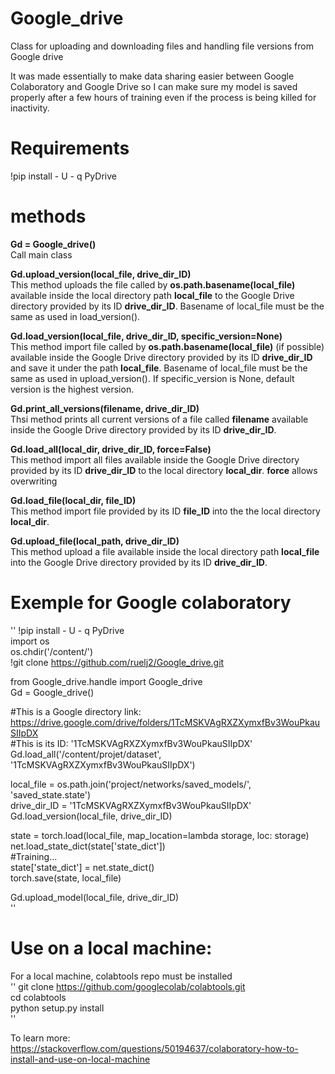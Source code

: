 # Google_drive
Class for uploading and downloading files and handling file versions from Google drive  
  
It was made essentially to make data sharing easier between Google Colaboratory and Google Drive so I can make sure my model is saved properly after a few hours of training even if the process is being killed for inactivity.  


# Requirements
!pip install - U - q PyDrive  


# methods
__Gd = Google_drive()__  
Call main class

__Gd.upload_version(local_file, drive_dir_ID)__  
This method uploads the file called by __os.path.basename(local_file)__ available inside the local directory path __local_file__ to the Google Drive directory provided by its ID __drive_dir_ID__. Basename of local_file must be the same as used in load_version().

__Gd.load_version(local_file, drive_dir_ID, specific_version=None)__  
This method import file called by __os.path.basename(local_file)__ (if possible) available inside the Google Drive directory provided by its ID __drive_dir_ID__ and save it under the path __local_file__. Basename of local_file must be the same as used in upload_version().
If specific_version is None, default version is the highest version.

__Gd.print_all_versions(filename, drive_dir_ID)__  
Thsi method prints all current versions of a file called __filename__ available inside the Google Drive directory provided by its ID __drive_dir_ID__.

__Gd.load_all(local_dir, drive_dir_ID, force=False)__  
This method import all files available inside the Google Drive directory provided by its ID __drive_dir_ID__ to the local directory __local_dir__. __force__ allows overwriting 

__Gd.load_file(local_dir, file_ID)__  
This method import file provided by its ID __file_ID__ into the the local directory __local_dir__.

__Gd.upload_file(local_path, drive_dir_ID)__  
This method upload a file available inside the local directory path __local_file__ into the Google Drive directory provided by its ID __drive_dir_ID__.


# Exemple for Google colaboratory
''
!pip install - U - q PyDrive  
import os  
os.chdir('/content/')  
!git clone https://github.com/ruelj2/Google_drive.git  
  
from Google_drive.handle import Google_drive  
Gd = Google_drive()  
  
#This is a Google directory link: https://drive.google.com/drive/folders/1TcMSKVAgRXZXymxfBv3WouPkauSIIpDX  
#This is its ID: '1TcMSKVAgRXZXymxfBv3WouPkauSIIpDX'  
Gd.load_all('/content/projet/dataset', '1TcMSKVAgRXZXymxfBv3WouPkauSIIpDX')  
  
local_file = os.path.join('project/networks/saved_models/', 'saved_state.state')  
drive_dir_ID = '1TcMSKVAgRXZXymxfBv3WouPkauSIIpDX'  
Gd.load_version(local_file, drive_dir_ID)  
  
state = torch.load(local_file, map_location=lambda storage, loc: storage)  
net.load_state_dict(state['state_dict'])  
#Training...  
state['state_dict'] = net.state_dict()  
torch.save(state, local_file)  
  
Gd.upload_model(local_file, drive_dir_ID)  
''

# Use on a local machine:
For a local machine, colabtools repo must be installed  
''
git clone https://github.com/googlecolab/colabtools.git  
cd colabtools  
python setup.py install  
''
  
To learn more: https://stackoverflow.com/questions/50194637/colaboratory-how-to-install-and-use-on-local-machine  
